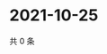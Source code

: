 # 2021-10-25

共 0 条

<!-- BEGIN WEIBO -->
<!-- 最后更新时间 Mon Oct 25 2021 05:12:01 GMT+0800 (China Standard Time) -->

<!-- END WEIBO -->
